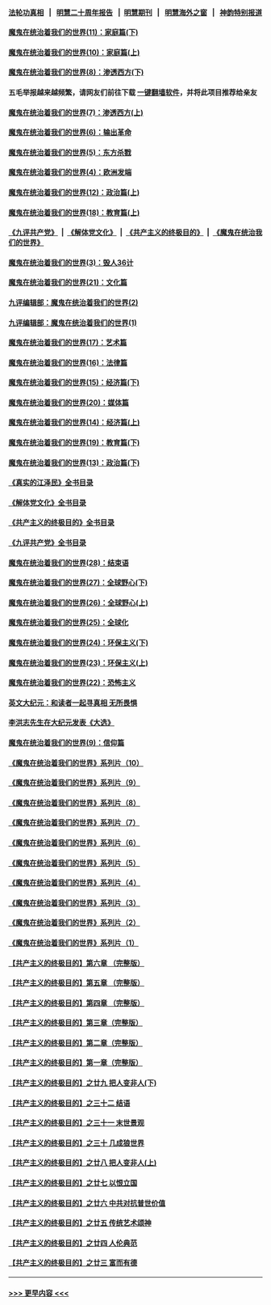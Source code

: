 #### [法轮功真相](https://github.com/gfw-breaker/truth/blob/master/README.md?t=0) &nbsp;&nbsp;|&nbsp;&nbsp; [明慧二十周年报告](https://github.com/gfw-breaker/mh-reports/blob/master/README.md?t=0) &nbsp;&nbsp;|&nbsp;&nbsp;[明慧期刊](https://github.com/gfw-breaker/mh-qikan) &nbsp;&nbsp;|&nbsp;&nbsp; [明慧海外之窗](https://github.com/gfw-breaker/mh-news/blob/master/README.md?t=0) &nbsp;&nbsp;|&nbsp;&nbsp; [神韵特别报道](https://github.com/gfw-breaker/mh-news/blob/master/shenyun.md?t=0)
#### [魔鬼在统治着我们的世界(11)：家庭篇(下)](../pages/nsc422/n10440961.md?t=12301843) 
#### [魔鬼在统治着我们的世界(10)：家庭篇(上)](../pages/nsc422/n10435448.md?t=12301843) 
#### [魔鬼在统治着我们的世界(8)：渗透西方(下)](../pages/nsc422/n10429603.md?t=12301843) 
#### 五毛举报越来越频繁，请网友们前往下载 [一键翻墙软件](https://github.com/gfw-breaker/ssr-accounts)，并将此项目推荐给亲友
#### [魔鬼在统治着我们的世界(7)：渗透西方(上)](../pages/nsc422/n10426013.md?t=12301843) 
#### [魔鬼在统治着我们的世界(6)：输出革命](../pages/nsc422/n10421536.md?t=12301843) 
#### [魔鬼在统治着我们的世界(5)：东方杀戮](../pages/nsc422/n10417707.md?t=12301843) 
#### [魔鬼在统治着我们的世界(4)：欧洲发端](../pages/nsc422/n10414890.md?t=12301843) 
#### [魔鬼在统治着我们的世界(12)：政治篇(上)](../pages/nsc422/n10444576.md?t=12301843) 
#### [魔鬼在统治着我们的世界(18)：教育篇(上)](../pages/nsc422/n10526970.md?t=12301843) 
#### [《九评共产党》](https://github.com/begood0513/9ping.md/blob/master/README.md) &nbsp;|&nbsp; [《解体党文化》](../../../../jtdwh.md/blob/master/README.md)  &nbsp;|&nbsp; [《共产主义的终极目的》](../../../../gczydzjmd.md/blob/master/README.md) &nbsp;|&nbsp; [《魔鬼在统治我们的世界》](../../../../mgztzwmdsj.md/blob/master/README.md) 
#### [魔鬼在统治着我们的世界(3)：毁人36计](../pages/nsc422/n10411583.md?t=12301843) 
#### [魔鬼在统治着我们的世界(21)：文化篇](../pages/nsc422/n10597706.md?t=12301843) 
#### [九评编辑部：魔鬼在统治着我们的世界(2)](../pages/nsc422/n10410036.md?t=12301843) 
#### [九评编辑部：魔鬼在统治着我们的世界(1)](../pages/nsc422/n10406825.md?t=12301843) 
#### [魔鬼在统治着我们的世界(17)：艺术篇](../pages/nsc422/n10499093.md?t=12301843) 
#### [魔鬼在统治着我们的世界(16)：法律篇](../pages/nsc422/n10485969.md?t=12301843) 
#### [魔鬼在统治着我们的世界(15)：经济篇(下)](../pages/nsc422/n10469975.md?t=12301843) 
#### [魔鬼在统治着我们的世界(20)：媒体篇](../pages/nsc422/n10586579.md?t=12301843) 
#### [魔鬼在统治着我们的世界(14)：经济篇(上)](../pages/nsc422/n10457370.md?t=12301843) 
#### [魔鬼在统治着我们的世界(19)：教育篇(下)](../pages/nsc422/n10564808.md?t=12301843) 
#### [魔鬼在统治着我们的世界(13)：政治篇(下)](../pages/nsc422/n10448270.md?t=12301843) 
#### [《真实的江泽民》全书目录](../pages/nsc422/n13721399.md?t=12301843) 
#### [《解体党文化》全书目录](../pages/nsc422/n13721157.md?t=12301843) 
#### [《共产主义的终极目的》全书目录](../pages/nsc422/n13721048.md?t=12301843) 
#### [《九评共产党》全书目录](../pages/nsc422/n13708085.md?t=12301843) 
#### [魔鬼在统治着我们的世界(28)：结束语](../pages/nsc422/n10936246.md?t=12301843) 
#### [魔鬼在统治着我们的世界(27)：全球野心(下)](../pages/nsc422/n10928319.md?t=12301843) 
#### [魔鬼在统治着我们的世界(26)：全球野心(上)](../pages/nsc422/n10900318.md?t=12301843) 
#### [魔鬼在统治着我们的世界(25)：全球化](../pages/nsc422/n10788205.md?t=12301843) 
#### [魔鬼在统治着我们的世界(24)：环保主义(下)](../pages/nsc422/n10695307.md?t=12301843) 
#### [魔鬼在统治着我们的世界(23)：环保主义(上)](../pages/nsc422/n10688613.md?t=12301843) 
#### [魔鬼在统治着我们的世界(22)：恐怖主义](../pages/nsc422/n10614727.md?t=12301843) 
#### [英文大纪元：和读者一起寻真相 无所畏惧](../pages/nsc422/n12542027.md?t=12301843) 
#### [李洪志先生在大纪元发表《大选》](../pages/nsc422/n12534746.md?t=12301843) 
#### [魔鬼在统治着我们的世界(9)：信仰篇](../pages/nsc422/n10432159.md?t=12301843) 
#### [《魔鬼在统治着我们的世界》系列片（10）](../pages/nsc422/n12292670.md?t=12301843) 
#### [《魔鬼在统治着我们的世界》系列片（9）](../pages/nsc422/n12290859.md?t=12301843) 
#### [《魔鬼在统治着我们的世界》系列片（8）](../pages/nsc422/n12287445.md?t=12301843) 
#### [《魔鬼在统治着我们的世界》系列片（7）](../pages/nsc422/n12283425.md?t=12301843) 
#### [《魔鬼在统治着我们的世界》系列片（6）](../pages/nsc422/n12282314.md?t=12301843) 
#### [《魔鬼在统治着我们的世界》系列片（5）](../pages/nsc422/n12281419.md?t=12301843) 
#### [《魔鬼在统治着我们的世界》系列片（4）](../pages/nsc422/n12274024.md?t=12301843) 
#### [《魔鬼在统治着我们的世界》系列片（3）](../pages/nsc422/n12271322.md?t=12301843) 
#### [《魔鬼在统治着我们的世界》系列片（2）](../pages/nsc422/n12269049.md?t=12301843) 
#### [《魔鬼在统治着我们的世界》系列片（1）](../pages/nsc422/n12267575.md?t=12301843) 
#### [【共产主义的终极目的】第六章 （完整版）](../pages/nsc422/n11428913.md?t=12301843) 
#### [【共产主义的终极目的】第五章 （完整版）](../pages/nsc422/n11428912.md?t=12301843) 
#### [【共产主义的终极目的】第四章 （完整版）](../pages/nsc422/n11428907.md?t=12301843) 
#### [【共产主义的终极目的】第三章（完整版）](../pages/nsc422/n11428848.md?t=12301843) 
#### [【共产主义的终极目的】第二章（完整版）](../pages/nsc422/n11428831.md?t=12301843) 
#### [【共产主义的终极目的】第一章（完整版）](../pages/nsc422/n11417651.md?t=12301843) 
#### [【共产主义的终极目的】之廿九 把人变非人(下)](../pages/nsc422/n11344140.md?t=12301843) 
#### [【共产主义的终极目的】之三十二 结语](../pages/nsc422/n11360535.md?t=12301843) 
#### [【共产主义的终极目的】之三十一 末世景观](../pages/nsc422/n11351129.md?t=12301843) 
#### [【共产主义的终极目的】之三十 几成狼世界](../pages/nsc422/n11348280.md?t=12301843) 
#### [【共产主义的终极目的】之廿八 把人变非人(上)](../pages/nsc422/n11340492.md?t=12301843) 
#### [【共产主义的终极目的】之廿七 以恨立国](../pages/nsc422/n11336944.md?t=12301843) 
#### [【共产主义的终极目的】之廿六 中共对抗普世价值](../pages/nsc422/n11324785.md?t=12301843) 
#### [【共产主义的终极目的】之廿五 传统艺术颂神](../pages/nsc422/n11296396.md?t=12301843) 
#### [【共产主义的终极目的】之廿四 人伦典范](../pages/nsc422/n11296397.md?t=12301843) 
#### [【共产主义的终极目的】之廿三 富而有德](../pages/nsc422/n11283598.md?t=12301843) 

----
#### [ >>> 更早内容 <<< ](../indexes/nsc422-earlier.md)
